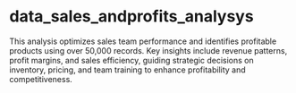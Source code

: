 # data_sales_andprofits_analysys
This analysis optimizes sales team performance and identifies profitable products using over 50,000 records. Key insights include revenue patterns, profit margins, and sales efficiency, guiding strategic decisions on inventory, pricing, and team training to enhance profitability and competitiveness.
